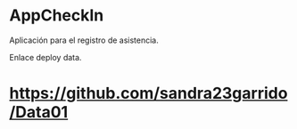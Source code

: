 # AppCheckIn
Aplicación para el registro de asistencia.

Enlace deploy data.
# https://github.com/sandra23garrido/Data01

